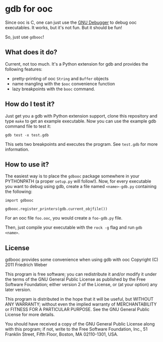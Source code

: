 # gdb for ooc

Since ooc is C, one can just use the [GNU Debugger](http://gnu.org/software/gdb) to debug ooc executables. It works, but it's not fun. But it should be fun!

So, just use `gdbooc`!

## What does it do?

Current, not too much. It's a Python extension for gdb and provides the following features:

 * pretty-printing of ooc `String` and `Buffer` objects
 * name mangling with the `$ooc` convenience function
 * lazy breakpoints with the `booc` command.

## How do I test it?

Just get you a gdb with Python extension support, clone this repository and type `make` to get an example executable. Now you can use the example gdb command file to test it:

    gdb test -x test.gdb

This sets two breakpoints and executes the program. See `test.gdb` for more information.

## How to use it?

The easiest way is to place the `gdbooc` package somewhere in your PYTHONPATH (a proper `setup.py` will follow!). Now, for every executable you want to debug using gdb, create a file named `<name>-gdb.py` containing the following:

    import gdbooc

    gdbooc.register_printers(gdb.current_objfile())

For an ooc file `foo.ooc`, you would create a `foo-gdb.py` file.

Then, just compile your executable with the `rock -g` flag and run `gdb <name>`.

## License

gdbooc provides some convenience when using gdb with ooc
Copyright (C) 2011 Friedrich Weber

This program is free software; you can redistribute it and/or
modify it under the terms of the GNU General Public License
as published by the Free Software Foundation; either version 2
of the License, or (at your option) any later version.

This program is distributed in the hope that it will be useful,
but WITHOUT ANY WARRANTY; without even the implied warranty of
MERCHANTABILITY or FITNESS FOR A PARTICULAR PURPOSE.  See the
GNU General Public License for more details.

You should have received a copy of the GNU General Public License
along with this program; if not, write to the Free Software
Foundation, Inc., 51 Franklin Street, Fifth Floor, Boston, MA  02110-1301, USA.
